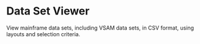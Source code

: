 # Data Set Viewer
View mainframe data sets, including VSAM data sets, in CSV format, using layouts and selection criteria.
